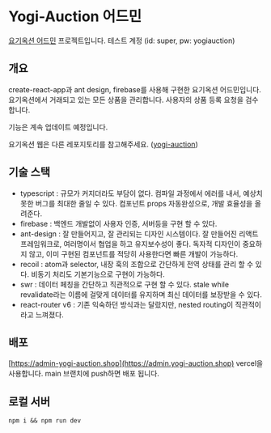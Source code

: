 # Yogi-Auction 어드민  
[요기옥션 어드민](https://admin.yogi-auction.shop) 프로젝트입니다. 테스트 계정 (id: super, pw: yogiauction)

## 개요
create-react-app과 ant design, firebase를 사용해 구현한 요기옥션 어드민입니다. 요기옥션에서 거래되고 있는 모든 상품을 관리합니다. 사용자의 상품 등록 요청을 검수합니다.  

기능은 계속 업데이트 예정입니다.  

요기옥션 웹은 다른 레포지토리를 참고해주세요. ([yogi-auction](https://github.com/lee-donghyun/yogi-auction))


## 기술 스택
- typescript : 규모가 커지더라도 부담이 없다. 컴파일 과정에서 에러를 내서, 예상치 못한 버그를 최대한 줄일 수 있다. 컴포넌트 props 자동완성으로, 개발 효율성을 올려준다.
- firebase : 백엔드 개발없이 사용자 인증, 서버등을 구현 할 수 있다.
- ant-design : 잘 만들어지고, 잘 관리되는 디자인 시스템이다. 잘 만들어진 리액트 프레임워크로, 여러명이서 협업을 하고 유지보수성이 좋다. 독자적 디자인이 중요하지 않고, 이미 구현된 컴포넌트를 적당히 사용한다면 빠른 개발이 가능하다. 
- recoil : atom과 selector, 내장 훅의 조합으로 간단하게 전역 상태를 관리 할 수 있다. 비동기 처리도 기본기능으로 구현이 가능하다.
- swr : 데이터 페칭을 간단하고 직관적으로 구현 할 수 있다. stale while revalidate라는 이름에 걸맞게 데이터를 유지하며 최신 데이터를 보장받을 수 있다. 
- react-router v6 : 기존 익숙하던 방식과는 달랐지만, nested routing이 직관적이라고 느껴졌다.

## 배포
[https://admin-yogi-auction.shop](https://admin.yogi-auction.shop)
vercel을 사용합니다. main 브랜치에 push하면 배포 됩니다.

## 로컬 서버
```
npm i && npm run dev
```
